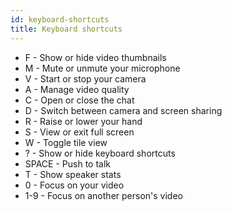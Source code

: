 ```yaml
---
id: keyboard-shortcuts
title: Keyboard shortcuts
---
```


* F - Show or hide video thumbnails
* M - Mute or unmute your microphone
* V - Start or stop your camera
* A - Manage video quality
* C - Open or close the chat
* D - Switch between camera and screen sharing
* R - Raise or lower your hand
* S - View or exit full screen
* W - Toggle tile view
* ? - Show or hide keyboard shortcuts
* SPACE - Push to talk
* T - Show speaker stats
* 0 - Focus on your video
* 1-9 - Focus on another person's video
